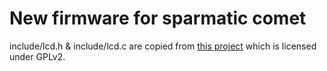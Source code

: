 # New firmware for sparmatic comet

include/lcd.h & include/lcd.c are copied from [this project](https://github.com/NerdyProjects/sparmatic-zero) which is licensed under GPLv2.